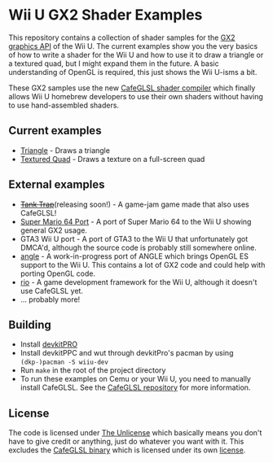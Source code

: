 # Wii U GX2 Shader Examples

This repository contains a collection of shader samples for the [GX2 graphics API](https://wiiubrew.org/wiki/Hardware/GX2) of the Wii U.
The current examples show you the very basics of how to write a shader for the Wii U and how to use it to draw a triangle or a textured quad, but I might expand them in the future. A basic understanding of OpenGL is required, this just shows the Wii U-isms a bit.

These GX2 samples use the new [CafeGLSL shader compiler](https://github.com/Exzap/CafeGLSL) which finally allows Wii U homebrew developers to use their own shaders without having to use hand-assembled shaders.

## Current examples
 - [Triangle](./source/example_triangle.cpp) - Draws a triangle
 - [Textured Quad](./source/example_texture.cpp) - Draws a texture on a full-screen quad

## External examples
 - ~~[Tank Trap](https://github.com/Crementif/UntitledSandGame)~~(releasing soon!) - A game-jam game made that also uses CafeGLSL!
 - [Super Mario 64 Port](https://github.com/aboood40091/sm64-port) - A port of Super Mario 64 to the Wii U showing general GX2 usage.
 - GTA3 Wii U port - A port of GTA3 to the Wii U that unfortunately got DMCA'd, although the source code is probably still somewhere online.
 - [angle](https://github.com/GaryOderNichts/angle/tree/wiiu/gx2) - A work-in-progress port of ANGLE which brings OpenGL ES support to the Wii U. This contains a lot of GX2 code and could help with porting OpenGL code.
 - [rio](https://github.com/aboood40091/rio) - A game development framework for the Wii U, although it doesn't use CafeGLSL yet.
 - ... probably more!

## Building
 - Install [devkitPRO](https://devkitpro.org/wiki/Getting_Started)
 - Install devkitPPC and wut through devkitPro's pacman by using `(dkp-)pacman -S wiiu-dev`
 - Run `make` in the root of the project directory
 - To run these examples on Cemu or your Wii U, you need to manually install CafeGLSL. See the [CafeGLSL repository](https://github.com/Exzap/CafeGLSL?tab=readme-ov-file#usage) for more information.

## License
The code is licensed under [The Unlicense](./LICENSE.md) which basically means you don't have to give credit or anything, just do whatever you want with it.
This excludes the [CafeGLSL binary](./cemu/cafeLibs/glslrecompiler.rpl) which is licensed under its own [license](https://github.com/Exzap/CafeGLSL?tab=readme-ov-file#-license).